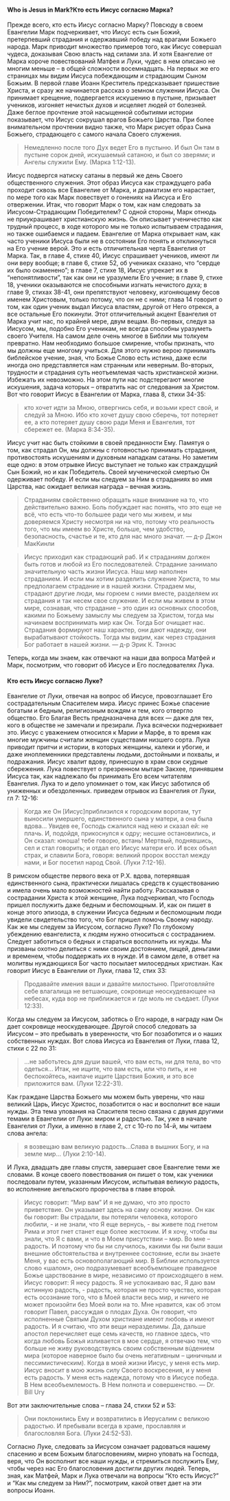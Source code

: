 #### Who is Jesus in Mark?Кто есть Иисус согласно Марка?

Прежде всего, кто есть Иисус согласно Марку? Повсюду в своем Евангелии Марк подчеркивает, что Иисус есть сын Божий, претерпевший страдания и одержавший победу над врагами Божьего народа. Марк приводит множество примеров того, как Иисус совершал чудеса, доказывая Свою власть над силами зла. И хотя Евангелие от Марка короче повествований Матфея и Луки, чудес в нем описано не многим меньше – в общей сложности восемнадцать.На первых же его страницах мы видим Иисуса побеждающим и страдающим Сыном Божьим. В первой главе Иоанн Креститель предсказывает пришествие Христа, и сразу же начинается рассказ о земном служении Иисуса. Он принимает крещение, подвергается искушению в пустыне, призывает учеников, изгоняет нечистых духов и исцеляет людей от болезней. Даже беглое прочтение этой насыщенной событиями истории показывает, что Иисус сокрушал врагов Божьего Царства. При более внимательном прочтении видно также, что Марк рисует образ Сына Божьего, страдающего с самого начала Своего служения.

> Немедленно после того Дух ведет Его в пустыню. И был Он там в пустыне сорок дней, искушаемый сатаною, и был со зверями; и Ангелы служили Ему. (Марка 1:12-13).

Иисус подвергся натиску сатаны в первый же день Своего общественного служения. Этот образ Иисуса как страждущего раба проходит сквозь все Евангелие от Марка, и драматизм его нарастает, по мере того как Марк повествует о гонениях на Иисуса и Его отвержении.Итак, что говорит Марк о том, как нам следовать за Иисусом-Страдающим Победителем? С одной стороны, Марк отнюдь не приукрашивает христианскую жизнь. Он описывает ученичество как трудный процесс, в ходе которого мы не только испытываем страдания, но также ошибаемся и падаем. Евангелие от Марка открывает нам, как часто ученики Иисуса были не в состоянии Его понять и откликнуться на Его учение верой. Это и есть отличительная черта Евангелия от Марка. Так, в главе 4, стихе 40, Иисус спрашивает учеников, имеют ли они веру вообще; в главе 6, стихе 52, об учениках сказано, что “сердце их было окаменено”; в главе 7, стихе 18, Иисус упрекает их в “непонятливости”, так как они не уразумели Его учение; в главе 9, стихе 18, ученики оказываются не способными изгнать нечистого духа; в главе 9, стихах 38-41, они препятствуют человеку, изгоняющему бесов именем Христовым, только потому, что он не с ними; глава 14 говорит о том, как один ученик выдал Иисуса властям, другой от Него отрекся, а все остальные Его покинули.Этот отличительный акцент Евангелия от Марка учит нас, по крайней мере, двум вещам. Во-первых, следуя за Иисусом, мы, подобно Его ученикам, не всегда способны уразуметь своего Учителя. На самом деле очень многое в Библии мы толкуем превратно. Нам необходимо большое смирение, чтобы признать, что мы должны еще многому учиться. Для этого нужно верою принимать библейское учение, зная, что Божье Слово есть истина, даже если иногда оно представляется нам странным или неверным.Во-вторых, трудности и страдания суть неотъемлемая часть христианской жизни. Избежать их невозможно. На этом пути нас подстерегают многие искушения, задача которых – отвратить нас от следования за Христом.Вот что говорит Иисус в Евангелии от Марка, глава 8, стихи 34-35:

> кто хочет идти за Мною, отвергнись себя, и возьми крест свой,и следуй за Мною. Ибо кто хочет душу свою сберечь, тот потеряет ее, а кто потеряет душу свою ради Меня и Евангелия, тот сбережет ее. (Марка 8:34-35).

Иисус учит нас быть стойкими в своей преданности Ему. Памятуя о том, как страдал Он, мы должны с готовностью принимать страдания, противостоять искушениям и духовным нападкам сатаны. Но заметим еще одно: в этом отрывке Иисус выступает не только как страждущий Сын Божий, но и как Победитель. Своей мученической смертью Он одерживает победу. И если мы следуем за Ним в страданиях во имя Царства, нас ожидает великая награда – вечная жизнь.

> Страданиям свойственно обращать наше внимание на то, что действительно важно. Боль побуждает нас понять, что это еще не всё, что есть что-то большее ради чего мы живем, и мы доверяемся Христу несмотря ни на что, потому что реальность того, что мы имеем во Христе, больше, чем удобство, безопасность, счастье и те, кто для нас много значат. — д-р Джон МакКинли


> Иисус приходил как страдающий раб. И к страданиям должен быть готов и любой из Его последователей. Страдание занимало значительную часть жизни Иисуса. Наш мир наполнен страданием. И если мы хотим разделить служение Христа, то мы предполагаем страдание и в нашей жизни. Страдаем мы, страдают другие люди, мы горюем с ними вместе, разделяем их страдания и так несем свое служение. И если мы живем в этом мире, сознавая, что страдание – это один из основных способов, какими по Божьему замыслу мы следуем за Христом, тогда мы начинаем воспринимать мир как Он. Тогда Бог очищает нас. Страдания формируют наш характер, они дают надежду, они вырабатывают стойкость. Тогда мы видим, как через страдания Бог работает в нашей жизни. 
> — д-р Эрик К. Тэннэс
 
Теперь, когда мы знаем, как отвечают на наши два вопроса Матфей и Марк, посмотрим, что говорит об Иисусе и Его последователях Лука.


#### Кто есть Иисус согласно Луке?

Евангелие от Луки, отвечая на вопрос об Иисусе, провозглашает Его сострадательным Спасителем мира. Иисус принес Божье спасение богатым и бедным, религиозным вождям и тем, кого отвергло общество. Его Благая Весть предназначена для всех — даже для тех, кого в обществе не замечали и презирали. Лука всячески подчеркивает это. Иисус с уважением относился к Марии и Марфе, в то время как многие мужчины считали женщин существами низшего сорта. Лука приводит притчи и истории, в которых женщины, калеки и убогие, и даже иноплеменники представлены людьми, достойными и похвалы, и подражания. Иисус хвалит вдову, принесшую в храм свои скудные сбережения. Лука повествует о презренном мытаре Закхее, принявшем Иисуса так, как надлежало бы принимать Его всем читателям Евангелия. Лука то и дело упоминает о том, как Иисус заботился об униженных и обездоленных.приведем отрывок из Евангелия от Луки, гл 7: 12-16:

> Когда же Он [Иисус]приблизился к городским воротам, тут выносили умершего, единственного сына у матери, а она была вдова… Увидев ее, Господь сжалился над нею и сказал ей: не плачь. И, подойдя, прикоснулся к одру; несшие остановились, и Он сказал: юноша! тебе говорю, встань! Мертвый, поднявшись, сел и стал говорить; и отдал его Иисус матери его. И всех объял страх, и славили Бога, говоря: великий пророк восстал между нами, и Бог посетил народ Свой. (Луки 7:12-16).

В римском обществе первого века от Р.Х. вдова, потерявшая единственного сына, практически лишалась средств к существованию и имела очень мало возможностей найти работу. Рассказывая о сострадании Христа к этой женщине, Лука подчеркивал, что Господь пришел послужить даже бедным и беспомощным. И, как он пишет в конце этого эпизода, в служении Иисуса бедным и беспомощным люди увидели свидетельство того, что Бог пришел помочь Своему народу.Как же мы следуем за Иисусом, согласно Луке? По глубокому убеждению евангелиста, к людям нужно относиться с состраданием. Следует заботиться о бедных и стараться восполнить их нужды. Мы призваны охотно делиться с ними своим достоянием, пищей, деньгами и временем, чтобы поддержать их в нужде. И в самом деле, в ответ на молитвы нуждающихся Бог часто посылает милосердных христиан.Как говорит Иисус в Евангелии от Луки, глава 12, стих 33:

> Продавайте имения ваши и давайте милостыню. Приготовляйте себе влагалища не ветшающие, сокровище неоскудевающее на небесах, куда вор не приближается и где моль не съедает. (Луки 12:33).

Когда мы следуем за Иисусом, заботясь о Его народе, в награду нам Он дает сокровище неоскудевающее. 
Другой способ следовать за Иисусом – это пребывать в уверенности, что Бог позаботится и о наших собственных нуждах.Вот слова Иисуса из Евангелия от Луки, глава 12, стихи с 22 по 31:

> …не заботьтесь для души вашей, что вам есть, ни для тела, во что одеться… Итак, не ищите, что вам есть, или что пить, и не беспокойтесь, наипаче ищите Царствия Божия, и это все приложится вам. (Луки 12:22-31).

Как граждане Царства Божьего мы можем быть уверены, что наш великий Царь, Иисус Христос, позаботится о нас и восполнит все наши нужды.Эта тема упования на Спасителя тесно связана с двумя другими темами в Евангелии от Луки: миром и радостью.Так, уже в начале Евангелия от Луки, а именно в главе 2, ст с 10-го по 14-й, мы читаем слова ангела:

> я возвещаю вам великую радость…Слава в вышних Богу, и на земле мир… (Луки 2:10-14).

И Лука, двадцать две главы спустя, завершает свое Евангелие теми же словами. В конце своего повествования он пишет о том, как ученики последовали путем, указанным Иисусом, испытывая великую радость, во исполнение ангельского пророчества в главе второй.

> Иисус говорит: “Мир вам” И я не думаю, что это просто приветствие. Он указывает здесь на саму основу жизни. Он как бы говорит: Вы страдали, вы потеряли человека, которого любили, - и не знали, что Я еще вернусь, - вы живете под гнетом Рима и этот гнет станет еще более жестоким. И я хочу, чтобы вы знали, что Я с вами, и что в Моем присутствии – мир. Во мне – радость. И поэтому что бы ни случилось, какими бы ни были ваши внешние обстоятельства и внутреннее состояние, если вы знаете Меня, у вас есть основополагающий мир. В Библии используется слово «шалом», оно подразумевает всеобъемлющее праведное Божье царствование в мире, независимо от происходящего в нем. Иисус говорит: Я несу радость. Я не успокаиваю вас, Я даю вам истинную радость, - радость, которая не просто чувство, которая есть осознание того, что в Моей власти весь мир, и ничего не может произойти без Моей воли на то. Мне нравится, как об этом говорит Павел, рассуждая о плодах Духа. Он говорит, что исполненные Святым Духом христиане имеют любовь и имеют радость. И я считаю, что эти вещи неразделимы. Да, дальше апостол перечисляет еще семь качеств, но главное здесь, что когда любовь Божья изливается в мое сердце, я отвечаю тем, что больше не живу руководствуясь своим собственным вúдением мира (которое наверное было бы очень негативным – циничным и пессимистическим). Когда в моей жизни Иисус, у меня есть мир. Иисус вносит в мою жизнь силу Своего воскресения, и у меня есть радость. У меня есть надежда, потому что в Иисусе победа. В Нем всеобъемлемость. В Нем полнота и совершенство.
> — Dr. Bill Ury

Вот эти заключительные слова – глава 24, стихи 52 и 53:

> Они поклонились Ему и возвратились в Иерусалим с великою радостью. И пребывали всегда в храме, прославляя и благословляя Бога. (Луки 24:52-53).

Согласно Луке, следовать за Иисусом означает радоваться нашему спасению и всем Божьим благословениям, мирно уповать на Господа, веря, что Он восполнит все наши нужды, и стремиться послужить Ему, чтобы через нас Его благословения достигли других людей.Теперь, зная, как Матфей, Марк и Лука отвечали на вопросы “Кто есть Иисус?” и “Как мы следуем за Ним?”, посмотрим, какой ответ дает на эти вопросы Иоанн.
